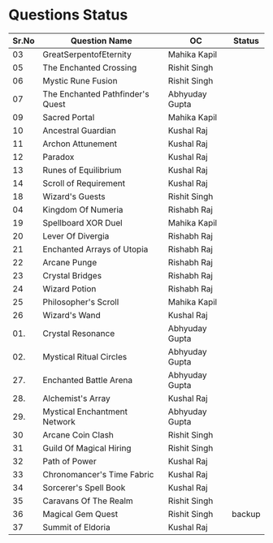 # Questions Status

| Sr.No | Question Name                    | OC             | Status |
| ----- | -------------------------------- | -------------- | ------ |
| 03    | GreatSerpentofEternity           | Mahika Kapil   |        |
| 05    | The Enchanted Crossing           | Rishit Singh   |        |
| 06    | Mystic Rune Fusion               | Rishit Singh   |        |
| 07    | The Enchanted Pathfinder's Quest | Abhyuday Gupta |        |
| 09    | Sacred Portal                    | Mahika Kapil   |        |
| 10    | Ancestral Guardian               | Kushal Raj     |        |
| 11    | Archon Attunement                | Kushal Raj     |        |
| 12    | Paradox                          | Kushal Raj     |        |
| 13    | Runes of Equilibrium             | Kushal Raj     |        |
| 14    | Scroll of Requirement            | Kushal Raj     |        |
| 18    | Wizard's Guests                  | Rishit Singh   |        |
| 04    | Kingdom Of Numeria               | Rishabh Raj    |        |
| 19    | Spellboard XOR Duel              | Mahika Kapil   |        |
| 20    | Lever Of Divergia                | Rishabh Raj    |        |
| 21    | Enchanted Arrays of Utopia       | Rishabh Raj    |        |
| 22    | Arcane Punge                     | Rishabh Raj    |        |
| 23    | Crystal Bridges                  | Rishabh Raj    |        |
| 24    | Wizard Potion                    | Rishabh Raj    |        |
| 25    | Philosopher's Scroll             | Mahika Kapil   |        |
| 26    | Wizard's Wand                    | Kushal Raj     |        |
| 01.   | Crystal Resonance                | Abhyuday Gupta |        |
| 02.   | Mystical Ritual Circles          | Abhyuday Gupta |        |
| 27.   | Enchanted Battle Arena           | Abhyuday Gupta |        |
| 28.   | Alchemist's Array                | Kushal Raj     |        |
| 29.   | Mystical Enchantment Network     | Abhyuday Gupta |        |
| 30    | Arcane Coin Clash                | Rishit Singh   |        |
| 31    | Guild Of Magical Hiring          | Rishit Singh   |        |
| 32    | Path of Power                    | Kushal Raj     |        |
| 33    | Chronomancer's Time Fabric       | Kushal Raj     |        |
| 34    | Sorcerer's Spell Book            | Kushal Raj     |        |
| 35    | Caravans Of The Realm            | Rishit Singh   |        |
| 36    | Magical Gem Quest                | Rishit Singh   | backup |
| 37    | Summit of Eldoria                | Kushal Raj     |        |
